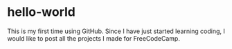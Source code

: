 # hello-world
This is my first time using GitHub. Since I have just started learning coding, I would like to post all the projects I made for FreeCodeCamp.
